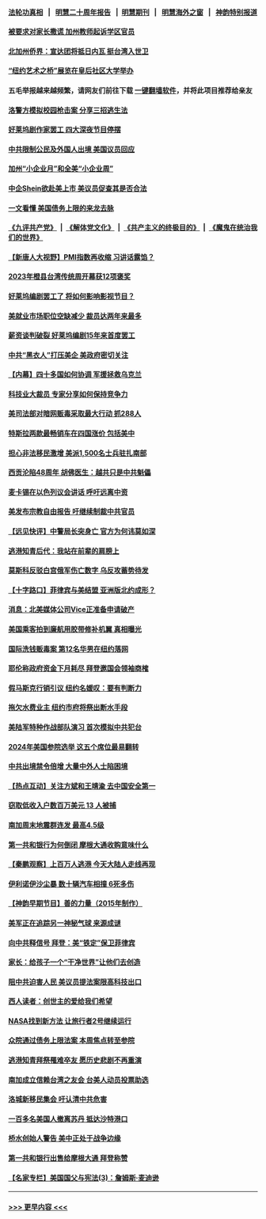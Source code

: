 #### [法轮功真相](https://github.com/gfw-breaker/truth/blob/master/README.md?t=0) &nbsp;&nbsp;|&nbsp;&nbsp; [明慧二十周年报告](https://github.com/gfw-breaker/mh-reports/blob/master/README.md?t=0) &nbsp;&nbsp;|&nbsp;&nbsp;[明慧期刊](https://github.com/gfw-breaker/mh-qikan) &nbsp;&nbsp;|&nbsp;&nbsp; [明慧海外之窗](https://github.com/gfw-breaker/mh-news/blob/master/README.md?t=0) &nbsp;&nbsp;|&nbsp;&nbsp; [神韵特别报道](https://github.com/gfw-breaker/mh-news/blob/master/shenyun.md?t=0)
#### [被要求对家长撒谎 加州教师起诉学区官员](../pages/nsc412/n13986987.md?t=05031243) 
#### [北加州侨界：宣达团将抵日内瓦 挺台湾入世卫](../pages/nsc412/n13986981.md?t=05031243) 
#### [“纽约艺术之桥”展览在皇后社区大学举办](../pages/nsc412/n13986755.md?t=05031243) 
#### 五毛举报越来越频繁，请网友们前往下载 [一键翻墙软件](https://github.com/gfw-breaker/ssr-accounts)，并将此项目推荐给亲友
#### [洛警方模拟校园枪击案 分享三招逃生法](../pages/nsc412/n13986967.md?t=05031243) 
#### [好莱坞剧作家罢工 四大深夜节目停摆](../pages/nsc412/n13986950.md?t=05031243) 
#### [中共限制公民及外国人出境 美国议员回应](../pages/nsc412/n13986880.md?t=05031243) 
#### [加州“小企业月”和全美“小企业周”](../pages/nsc412/n13986941.md?t=05031243) 
#### [中企Shein欲赴美上市 美议员促查其是否合法](../pages/nsc412/n13986802.md?t=05031243) 
#### [一文看懂 美国债务上限的来龙去脉](../pages/nsc412/n13986652.md?t=05031243) 
#### [《九评共产党》](https://github.com/begood0513/9ping.md/blob/master/README.md) &nbsp;|&nbsp; [《解体党文化》](../../../../jtdwh.md/blob/master/README.md)  &nbsp;|&nbsp; [《共产主义的终极目的》](../../../../gczydzjmd.md/blob/master/README.md) &nbsp;|&nbsp; [《魔鬼在统治我们的世界》](../../../../mgztzwmdsj.md/blob/master/README.md) 
#### [【新唐人大视野】PMI指数再收缩 习讲话露馅？](../pages/nsc412/n13986651.md?t=05031243) 
#### [2023年橙县台湾传统周开幕获12项褒奖](../pages/nsc412/n13986790.md?t=05031243) 
#### [好莱坞编剧罢工了 将如何影响影视节目？](../pages/nsc412/n13986801.md?t=05031243) 
#### [美就业市场职位空缺减少 裁员达两年来最多](../pages/nsc412/n13986797.md?t=05031243) 
#### [薪资谈判破裂 好莱坞编剧15年来首度罢工](../pages/nsc412/n13986753.md?t=05031243) 
#### [中共“黑衣人”打压美企 美政府密切关注](../pages/nsc412/n13986736.md?t=05031243) 
#### [【内幕】四十多国如何协调 军援拯救乌克兰](../pages/nsc412/n13986661.md?t=05031243) 
#### [科技业大裁员 专家分享如何保持竞争力](../pages/nsc412/n13986751.md?t=05031243) 
#### [美司法部对暗网贩毒采取最大行动 抓288人](../pages/nsc412/n13986701.md?t=05031243) 
#### [特斯拉两款最畅销车在四国涨价 包括美中](../pages/nsc412/n13986728.md?t=05031243) 
#### [担心非法移民激增 美派1,500名士兵驻扎南部](../pages/nsc412/n13986720.md?t=05031243) 
#### [西贡沦陷48周年 胡佛医生：越共只是中共魁儡](../pages/nsc412/n13986738.md?t=05031243) 
#### [麦卡锡在以色列议会讲话 呼吁远离中资](../pages/nsc412/n13986703.md?t=05031243) 
#### [美发布宗教自由报告 吁继续制裁中共官员](../pages/nsc412/n13986700.md?t=05031243) 
#### [【远见快评】中警局长突身亡 官方为何讳莫如深](../pages/nsc412/n13986628.md?t=05031243) 
#### [逃港知青后代：我站在前辈的肩膀上](../pages/nsc412/n13986288.md?t=05031243) 
#### [莫斯科反驳白宫俄军伤亡数字 乌反攻蓄势待发](../pages/nsc412/n13986517.md?t=05031243) 
#### [【十字路口】菲律宾与美结盟 亚洲版北约成形？](../pages/nsc412/n13986545.md?t=05031243) 
#### [消息：北美媒体公司Vice正准备申请破产](../pages/nsc412/n13986421.md?t=05031243) 
#### [美国乘客拍到廉航用胶带修补机翼 真相曝光](../pages/nsc412/n13986202.md?t=05031243) 
#### [国际洗钱贩毒案 第12名华男在纽约落网](../pages/nsc412/n13986240.md?t=05031243) 
#### [耶伦称政府资金下月耗尽 拜登邀国会领袖商榷](../pages/nsc412/n13986230.md?t=05031243) 
#### [假马斯克行销引议 纽约名媛叹：要有判断力](../pages/nsc412/n13986277.md?t=05031243) 
#### [拖欠水费业主 纽约市府将祭出断水手段](../pages/nsc412/n13986249.md?t=05031243) 
#### [美陆军特种作战部队演习 首次模拟中共犯台](../pages/nsc412/n13985963.md?t=05031243) 
#### [2024年美国参院选举 这五个席位最易翻转](../pages/nsc412/n13986011.md?t=05031243) 
#### [中共出境禁令倍增 大量中外人士陷困境](../pages/nsc412/n13986110.md?t=05031243) 
#### [【热点互动】关注方斌和王靖渝 去中国安全第一](../pages/nsc412/n13986095.md?t=05031243) 
#### [窃取低收入户数百万美元 13 人被捕](../pages/nsc412/n13986129.md?t=05031243) 
#### [南加周末地震群连发 最高4.5级](../pages/nsc412/n13986121.md?t=05031243) 
#### [第一共和银行为何倒闭 摩根大通收购意味什么](../pages/nsc412/n13986061.md?t=05031243) 
#### [【秦鹏观察】上百万人逃港 今天大陆人走线再现](../pages/nsc412/n13986092.md?t=05031243) 
#### [伊利诺伊沙尘暴 数十辆汽车相撞 6死多伤](../pages/nsc412/n13986067.md?t=05031243) 
#### [【神韵早期节目】善的力量（2015年制作）](../pages/nsc412/n13986083.md?t=05031243) 
#### [美军正在追踪另一神秘气球 来源成谜](../pages/nsc412/n13986080.md?t=05031243) 
#### [向中共释信号 拜登：美“铁定”保卫菲律宾](../pages/nsc412/n13985985.md?t=05031243) 
#### [家长：给孩子一个“干净世界”让他们去创造](../pages/nsc412/n13986069.md?t=05031243) 
#### [阻中共迫害人民 美议员提法案限高科技出口](../pages/nsc412/n13986043.md?t=05031243) 
#### [西人读者：创世主的爱给我们希望](../pages/nsc412/n13985361.md?t=05031243) 
#### [NASA找到新方法 让旅行者2号继续运行](../pages/nsc412/n13985995.md?t=05031243) 
#### [众院通过债务上限法案 本周焦点转至参院](../pages/nsc412/n13985961.md?t=05031243) 
#### [逃港知青拜祭罹难卒友 愿历史悲剧不再重演](../pages/nsc412/n13985618.md?t=05031243) 
#### [南加成立信赖台湾之友会 台美人动员投票助选](../pages/nsc412/n13986034.md?t=05031243) 
#### [洛城新移民集会 吁认清中共危害](../pages/nsc412/n13986012.md?t=05031243) 
#### [一百多名美国人撤离苏丹 抵达沙特港口](../pages/nsc412/n13985975.md?t=05031243) 
#### [桥水创始人警告 美中正处于战争边缘](../pages/nsc412/n13985900.md?t=05031243) 
#### [第一共和银行出售给摩根大通 拜登称赞](../pages/nsc412/n13985805.md?t=05031243) 
#### [【名家专栏】美国国父与宪法(3)：詹姆斯‧麦迪逊](../pages/nsc412/n13980556.md?t=05031243) 

----
#### [ >>> 更早内容 <<< ](../indexes/nsc412-earlier.md)
